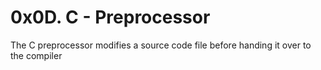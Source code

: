 # 0x0D. C - Preprocessor

The C preprocessor modifies a source code file before handing it over to the compiler
